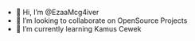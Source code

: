 - 👋 Hi, I’m @EzaaMcg4iver
- 👯 I’m looking to collaborate on OpenSource Projects
- 🌱 I’m currently learning Kamus Cewek

<!---
EzaaMcg4iver/EzaaMcg4iver is a ✨ special ✨ repository because its `README.md` (this file) appears on your GitHub profile.
You can click the Preview link to take a look at your changes.
--->
